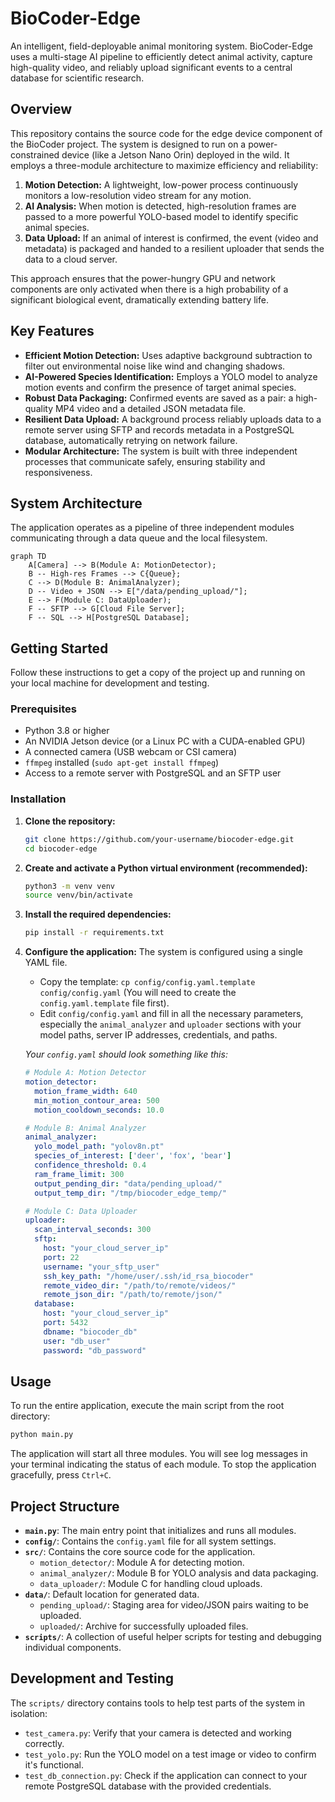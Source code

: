 # BioCoder-Edge

An intelligent, field-deployable animal monitoring system. BioCoder-Edge uses a multi-stage AI pipeline to efficiently detect animal activity, capture high-quality video, and reliably upload significant events to a central database for scientific research.

## Overview

This repository contains the source code for the edge device component of the BioCoder project. The system is designed to run on a power-constrained device (like a Jetson Nano Orin) deployed in the wild. It employs a three-module architecture to maximize efficiency and reliability:

1.  **Motion Detection:** A lightweight, low-power process continuously monitors a low-resolution video stream for any motion.
2.  **AI Analysis:** When motion is detected, high-resolution frames are passed to a more powerful YOLO-based model to identify specific animal species.
3.  **Data Upload:** If an animal of interest is confirmed, the event (video and metadata) is packaged and handed to a resilient uploader that sends the data to a cloud server.

This approach ensures that the power-hungry GPU and network components are only activated when there is a high probability of a significant biological event, dramatically extending battery life.

## Key Features

-   **Efficient Motion Detection:** Uses adaptive background subtraction to filter out environmental noise like wind and changing shadows.
-   **AI-Powered Species Identification:** Employs a YOLO model to analyze motion events and confirm the presence of target animal species.
-   **Robust Data Packaging:** Confirmed events are saved as a pair: a high-quality MP4 video and a detailed JSON metadata file.
-   **Resilient Data Upload:** A background process reliably uploads data to a remote server using SFTP and records metadata in a PostgreSQL database, automatically retrying on network failure.
-   **Modular Architecture:** The system is built with three independent processes that communicate safely, ensuring stability and responsiveness.

## System Architecture

The application operates as a pipeline of three independent modules communicating through a data queue and the local filesystem.

```mermaid
graph TD
    A[Camera] --> B(Module A: MotionDetector);
    B -- High-res Frames --> C{Queue};
    C --> D(Module B: AnimalAnalyzer);
    D -- Video + JSON --> E["/data/pending_upload/"];
    E --> F(Module C: DataUploader);
    F -- SFTP --> G[Cloud File Server];
    F -- SQL --> H[PostgreSQL Database];
```

## Getting Started

Follow these instructions to get a copy of the project up and running on your local machine for development and testing.

### Prerequisites

-   Python 3.8 or higher
-   An NVIDIA Jetson device (or a Linux PC with a CUDA-enabled GPU)
-   A connected camera (USB webcam or CSI camera)
-   `ffmpeg` installed (`sudo apt-get install ffmpeg`)
-   Access to a remote server with PostgreSQL and an SFTP user

### Installation

1.  **Clone the repository:**
    ```sh
    git clone https://github.com/your-username/biocoder-edge.git
    cd biocoder-edge
    ```

2.  **Create and activate a Python virtual environment (recommended):**
    ```sh
    python3 -m venv venv
    source venv/bin/activate
    ```

3.  **Install the required dependencies:**
    ```sh
    pip install -r requirements.txt
    ```

4.  **Configure the application:**
    The system is configured using a single YAML file.
    -   Copy the template: `cp config/config.yaml.template config/config.yaml` (You will need to create the `config.yaml.template` file first).
    -   Edit `config/config.yaml` and fill in all the necessary parameters, especially the `animal_analyzer` and `uploader` sections with your model paths, server IP addresses, credentials, and paths.

    *Your `config.yaml` should look something like this:*
    ```yaml
    # Module A: Motion Detector
    motion_detector:
      motion_frame_width: 640
      min_motion_contour_area: 500
      motion_cooldown_seconds: 10.0

    # Module B: Animal Analyzer
    animal_analyzer:
      yolo_model_path: "yolov8n.pt"
      species_of_interest: ['deer', 'fox', 'bear']
      confidence_threshold: 0.4
      ram_frame_limit: 300
      output_pending_dir: "data/pending_upload/"
      output_temp_dir: "/tmp/biocoder_edge_temp/"

    # Module C: Data Uploader
    uploader:
      scan_interval_seconds: 300
      sftp:
        host: "your_cloud_server_ip"
        port: 22
        username: "your_sftp_user"
        ssh_key_path: "/home/user/.ssh/id_rsa_biocoder"
        remote_video_dir: "/path/to/remote/videos/"
        remote_json_dir: "/path/to/remote/json/"
      database:
        host: "your_cloud_server_ip"
        port: 5432
        dbname: "biocoder_db"
        user: "db_user"
        password: "db_password"
    ```

## Usage

To run the entire application, execute the main script from the root directory:

```sh
python main.py
```

The application will start all three modules. You will see log messages in your terminal indicating the status of each module. To stop the application gracefully, press `Ctrl+C`.

## Project Structure

-   **`main.py`**: The main entry point that initializes and runs all modules.
-   **`config/`**: Contains the `config.yaml` file for all system settings.
-   **`src/`**: Contains the core source code for the application.
    -   `motion_detector/`: Module A for detecting motion.
    -   `animal_analyzer/`: Module B for YOLO analysis and data packaging.
    -   `data_uploader/`: Module C for handling cloud uploads.
-   **`data/`**: Default location for generated data.
    -   `pending_upload/`: Staging area for video/JSON pairs waiting to be uploaded.
    -   `uploaded/`: Archive for successfully uploaded files.
-   **`scripts/`**: A collection of useful helper scripts for testing and debugging individual components.

## Development and Testing

The `scripts/` directory contains tools to help test parts of the system in isolation:
-   `test_camera.py`: Verify that your camera is detected and working correctly.
-   `test_yolo.py`: Run the YOLO model on a test image or video to confirm it's functional.
-   `test_db_connection.py`: Check if the application can connect to your remote PostgreSQL database with the provided credentials.

